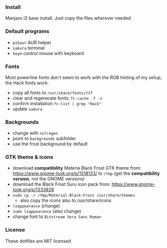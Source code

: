 ### Install
Manjaro i3 base install. Just copy the files wherever needed

### Default programs
- ```pikaur``` AUR helper
- ```sakura``` terminal
- ```keym``` control mouse with keyboard

### Fonts
Most powerline fonts don't seem to work with the RGB hinting of my setup, the Hack fonts work:

- copy all fonts to ```/usr/share/fonts/ttf``` 
- clear and regenerate fonts: ```fc-cache -f -v```
- confirm installation ```fc-list | grep "Hack"```
- update ```sakura```

### Backgrounds
- change with ```nitrogen```
- point to ```backgrounds``` subfolder
- use the frost background by default

### GTK theme & icons
 - download **compatibility** Materia Black Frost GTK theme from: https://www.gnome-look.org/p/1318133/ to ```/tmp``` (get the **compatibility version**, not the GNOME versions)
 - download the Black Frost Suru icon pack from: https://www.gnome-look.org/p/1333828
 - ```sudo cp -r /tmp/Material-Black-Frost /usr/share/themes```
   - also copy the icons also to /usr/share/icons
 - ```lxappearance``` (change)
 - ```sudo lxappearance``` (also change)
 - change font to ```Bitstream Vera Sans Roman```

### License
These dotfiles are MIT licensed